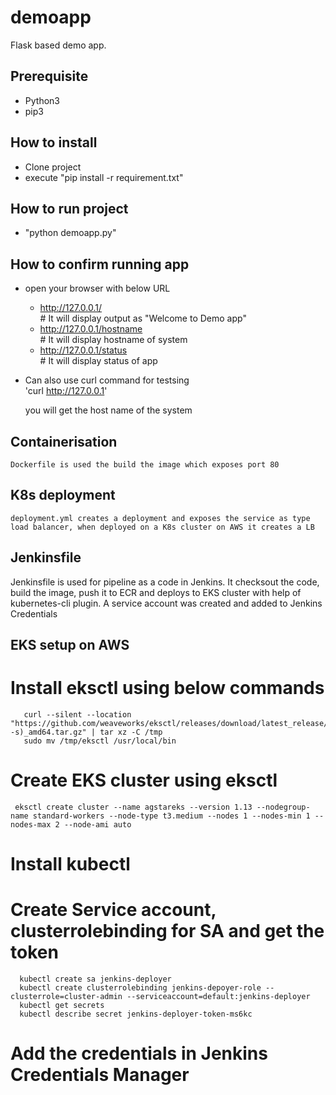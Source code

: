 # demoapp
Flask based demo app.

## Prerequisite
 - Python3
 - pip3

## How to install
- Clone project 
- execute "pip install -r requirement.txt"

## How to run project 
- "python demoapp.py"

## How to confirm running app
- open your browser with below URL <br />
    - http://127.0.0.1/           <br /># It will display output as "Welcome to Demo app" <br />
    - http://127.0.0.1/hostname   <br /># It will display hostname of system <br />
    - http://127.0.0.1/status     <br /># It will display status of app <br />

- Can also use curl command for testsing<br />
  'curl http://127.0.0.1'

    you will get the host name of the system 
       
 ## Containerisation
    Dockerfile is used the build the image which exposes port 80
 
 ## K8s deployment
    deployment.yml creates a deployment and exposes the service as type load balancer, when deployed on a K8s cluster on AWS it creates a LB
## Jenkinsfile
   Jenkinsfile is used for pipeline as a code in Jenkins. It checksout the code, build the image, push it to ECR and deploys to EKS cluster with help of kubernetes-cli plugin. A service account was created and added to Jenkins Credentials
   
## EKS setup on AWS
   # Install eksctl using below commands
       curl --silent --location "https://github.com/weaveworks/eksctl/releases/download/latest_release/eksctl_$(uname -s)_amd64.tar.gz" | tar xz -C /tmp
       sudo mv /tmp/eksctl /usr/local/bin
   # Create EKS cluster using eksctl 
     eksctl create cluster --name agstareks --version 1.13 --nodegroup-name standard-workers --node-type t3.medium --nodes 1 --nodes-min 1 --nodes-max 2 --node-ami auto
    
   # Install kubectl 
     
   # Create Service account, clusterrolebinding for SA and get the token
      kubectl create sa jenkins-deployer
      kubectl create clusterrolebinding jenkins-depoyer-role --clusterrole=cluster-admin --serviceaccount=default:jenkins-deployer
      kubectl get secrets
      kubectl describe secret jenkins-deployer-token-ms6kc
   # Add the credentials in Jenkins Credentials Manager
      
      
       
      
   
